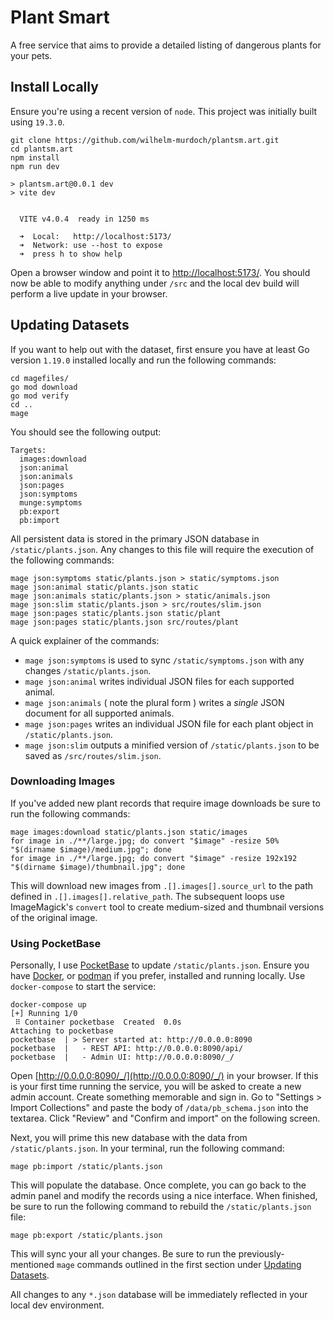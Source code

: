 # Plant Smart
A free service that aims to provide a detailed listing of dangerous plants for your pets.

## Install Locally
Ensure you're using a recent version of `node`. This project was initially built using `19.3.0`. 

```
git clone https://github.com/wilhelm-murdoch/plantsm.art.git
cd plantsm.art
npm install
npm run dev

> plantsm.art@0.0.1 dev
> vite dev


  VITE v4.0.4  ready in 1250 ms

  ➜  Local:   http://localhost:5173/
  ➜  Network: use --host to expose
  ➜  press h to show help
```

Open a browser window and point it to [http://localhost:5173/](http://localhost:5173/). You should now be able to modify anything under `/src` and the local dev build will perform a live update in your browser.

## Updating Datasets
If you want to help out with the dataset, first ensure you have at least Go version `1.19.0` installed locally and run the following commands:
```
cd magefiles/
go mod download
go mod verify
cd ..
mage
```
You should see the following output:
```
Targets:
  images:download
  json:animal
  json:animals
  json:pages
  json:symptoms
  munge:symptoms
  pb:export
  pb:import
```

All persistent data is stored in the primary JSON database in `/static/plants.json`. Any changes to this file will require the execution of the following commands:
```
mage json:symptoms static/plants.json > static/symptoms.json
mage json:animal static/plants.json static
mage json:animals static/plants.json > static/animals.json
mage json:slim static/plants.json > src/routes/slim.json
mage json:pages static/plants.json static/plant
mage json:pages static/plants.json src/routes/plant
```
A quick explainer of the commands:

* `mage json:symptoms` is used to sync `/static/symptoms.json` with any changes `/static/plants.json`.
* `mage json:animal` writes individual JSON files for each supported animal.
* `mage json:animals` ( note the plural form ) writes a _single_ JSON document for all supported animals.
* `mage json:pages` writes an individual JSON file for each plant object in `/static/plants.json`.
* `mage json:slim` outputs a minified version of `/static/plants.json` to be saved as `/src/routes/slim.json`.

### Downloading Images

If you've added new plant records that require image downloads be sure to run the following commands:

```
mage images:download static/plants.json static/images
for image in ./**/large.jpg; do convert "$image" -resize 50% "$(dirname $image)/medium.jpg"; done
for image in ./**/large.jpg; do convert "$image" -resize 192x192 "$(dirname $image)/thumbnail.jpg"; done
```
This will download new images from `.[].images[].source_url` to the path defined in `.[].images[].relative_path`. The subsequent loops use ImageMagick's `convert` tool to create medium-sized and thumbnail versions of the original image.

### Using PocketBase
Personally, I use [PocketBase](https://pocketbase.io/) to update `/static/plants.json`. Ensure you have [Docker](https://www.docker.com/), or [podman](https://podman.io/) if you prefer, installed and running locally. Use `docker-compose` to start the service:
```
docker-compose up
[+] Running 1/0
 ⠿ Container pocketbase  Created  0.0s
Attaching to pocketbase
pocketbase  | > Server started at: http://0.0.0.0:8090
pocketbase  |   - REST API: http://0.0.0.0:8090/api/
pocketbase  |   - Admin UI: http://0.0.0.0:8090/_/
```
Open [http://0.0.0.0:8090/_/](http://0.0.0.0:8090/_/) in your browser. If this is your first time running the service, you will be asked to create a new admin account. Create something memorable and sign in. Go to "Settings > Import Collections" and paste the body of `/data/pb_schema.json` into the textarea. Click "Review" and "Confirm and import" on the following screen.

Next, you will prime this new database with the data from `/static/plants.json`. In your terminal, run the following command:
```
mage pb:import /static/plants.json
```
This will populate the database. Once complete, you can go back to the admin panel and modify the records using a nice interface. When finished, be sure to run the following command to rebuild the `/static/plants.json` file:
```
mage pb:export /static/plants.json
```
This will sync your all your changes. Be sure to run the previously-mentioned `mage` commands outlined in the first section under [Updating Datasets](#updating-datasets).

All changes to any `*.json` database will be immediately reflected in your local dev environment.

